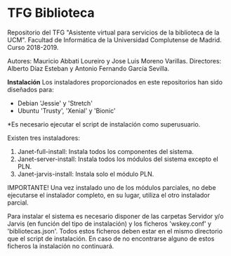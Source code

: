# TFG Biblioteca
Repositorio del TFG "Asistente virtual para servicios de la biblioteca de la UCM".
Facultad de Informática de la Universidad Complutense de Madrid.
Curso 2018-2019.

Autores: Mauricio Abbati Loureiro y Jose Luis Moreno Varillas.
Directores: Alberto Díaz Esteban y Antonio Fernando García Sevilla.

**Instalación**
Los instaladores proporcionados en este repositorios han sido diseñados para:

 - Debian 'Jessie' y 'Stretch'
 - Ubuntu 'Trusty', 'Xenial' y 'Bionic'

*Es necesario ejecutar el script de instalación como superusuario.

Existen tres instaladores:

 1. Janet-full-install: Instala todos los componentes del sistema.
 2. Janet-server-install: Instala todos los módulos del sistema excepto el PLN.
 3. Janet-jarvis-install: Instala solo el módulo PLN.

IMPORTANTE! Una vez instalado uno de los módulos parciales, no debe ejecutarse el instalador completo, en su lugar, utiliza el otro instalador parcial.

Para instalar el sistema es necesario disponer de las carpetas Servidor y/o Jarvis (en función del tipo de instalación) y los ficheros 'wskey.conf' y 'bibliotecas.json'. Todos estos ficheros deben estar en el mismo directorio que el script de instalación. En caso de no encontrarse alguno de estos ficheros la instalación no continuará.
